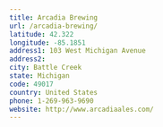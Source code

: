 ```yaml
---
title: Arcadia Brewing
url: /arcadia-brewing/
latitude: 42.322
longitude: -85.1851
address1: 103 West Michigan Avenue
address2: 
city: Battle Creek
state: Michigan
code: 49017
country: United States
phone: 1-269-963-9690
website: http://www.arcadiaales.com/
---
```


